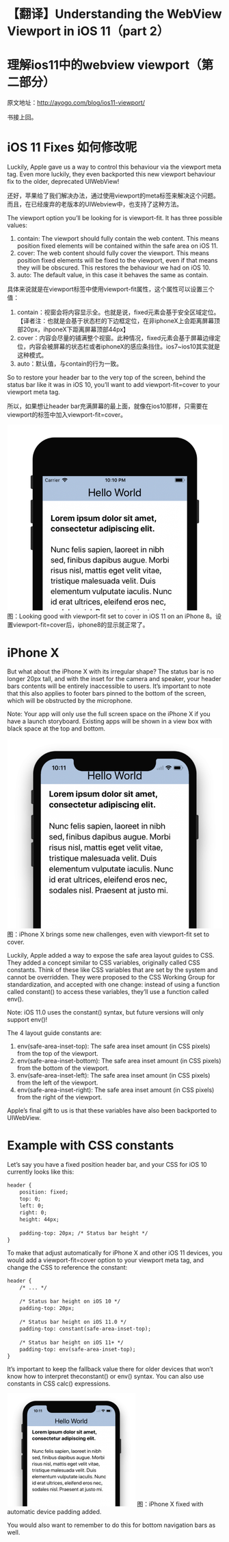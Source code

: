 # 【翻译】Understanding the WebView Viewport in iOS 11（part 2）

# 理解ios11中的webview viewport（第二部分）

原文地址：http://ayogo.com/blog/ios11-viewport/

书接上回。

# iOS 11 Fixes 如何修改呢

Luckily, Apple gave us a way to control this behaviour via the viewport meta tag. Even more luckily, they even backported this new viewport behaviour fix to the older, deprecated UIWebView!

还好，苹果给了我们解决办法，通过使用viewport的meta标签来解决这个问题。而且，在已经废弃的老版本的UIWebview中，也支持了这种方法。

The viewport option you’ll be looking for is viewport-fit. It has three possible values:

1. contain: The viewport should fully contain the web content. This means position fixed elements will be contained within the safe area on iOS 11.
2. cover: The web content should fully cover the viewport. This means position fixed elements will be fixed to the viewport, even if that means they will be obscured. This restores the behaviour we had on iOS 10.
3. auto: The default value, in this case it behaves the same as contain.

具体来说就是在viewport标签中使用viewport-fit属性，这个属性可以设置三个值：

1. contain：视窗会将内容显示全。也就是说，fixed元素会基于安全区域定位。【译者注：也就是会基于状态栏的下边框定位，在非iphoneX上会距离屏幕顶部20px，ihponeX下距离屏幕顶部44px】
2. cover：内容会尽量的铺满整个视窗。此种情况，fixed元素会基于屏幕边缘定位，内容会被屏幕的状态栏或者iphoneX的感应条挡住。ios7~ios10其实就是这种模式。
3. auto：默认值，与contain的行为一致。

So to restore your header bar to the very top of the screen, behind the status bar like it was in iOS 10, you’ll want to add viewport-fit=cover to your viewport meta tag.

所以，如果想让header bar充满屏幕的最上面，就像在ios10那样，只需要在viewport的标签中加入viewport-fit=cover。

![](media/15108155929454.png)
图：Looking good with viewport-fit set to cover in iOS 11 on an iPhone 8。设置viewport-fit=cover后，iphone8的显示就正常了。

# iPhone X

But what about the iPhone X with its irregular shape? The status bar is no longer 20px tall, and with the inset for the camera and speaker, your header bars contents will be entirely inaccessible to users. It’s important to note that this also applies to footer bars pinned to the bottom of the screen, which will be obstructed by the microphone.

Note: Your app will only use the full screen space on the iPhone X if you have a launch storyboard. Existing apps will be shown in a view box with black space at the top and bottom.

![](media/15109098965191.png)
图：iPhone X brings some new challenges, even with viewport-fit set to cover.

Luckily, Apple added a way to expose the safe area layout guides to CSS. They added a concept similar to CSS variables, originally called CSS constants. Think of these like CSS variables that are set by the system and cannot be overridden. They were proposed to the CSS Working Group for standardization, and accepted with one change: instead of using a function called constant() to access these variables, they’ll use a function called env().

Note: iOS 11.0 uses the constant() syntax, but future versions will only support env()!

The 4 layout guide constants are:

1. env(safe-area-inset-top): The safe area inset amount (in CSS pixels) from the top of the viewport.
2. env(safe-area-inset-bottom): The safe area inset amount (in CSS pixels) from the bottom of the viewport.
3. env(safe-area-inset-left): The safe area inset amount (in CSS pixels) from the left of the viewport.
4. env(safe-area-inset-right): The safe area inset amount (in CSS pixels) from the right of the viewport.
	
Apple’s final gift to us is that these variables have also been backported to UIWebView.

# Example with CSS constants

Let’s say you have a fixed position header bar, and your CSS for iOS 10 currently looks like this:

```
header {
    position: fixed;
    top: 0;
    left: 0;
    right: 0;
    height: 44px;

    padding-top: 20px; /* Status bar height */
}

```

To make that adjust automatically for iPhone X and other iOS 11 devices, you would add a viewport-fit=cover option to your viewport meta tag, and change the CSS to reference the constant:

```
header {
    /* ... */

    /* Status bar height on iOS 10 */
    padding-top: 20px;

    /* Status bar height on iOS 11.0 */
    padding-top: constant(safe-area-inset-top);

    /* Status bar height on iOS 11+ */
    padding-top: env(safe-area-inset-top);
}
```

It’s important to keep the fallback value there for older devices that won’t know how to interpret theconstant() or env() syntax. You can also use constants in CSS calc() expressions.

![](media/15109100299889.png)
图：iPhone X fixed with automatic device padding added.

You would also want to remember to do this for bottom navigation bars as well.

